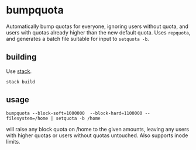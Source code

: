 # bumpquota
Automatically bump quotas for everyone, ignoring users without quota, and users with quotas already higher than the new default quota. Uses `repquota`, and generates a batch file suitable for input to `setquota -b`.

## building
Use [stack](https://github.com/commercialhaskell/stack).

    stack build

## usage

    bumpquota --block-soft=1000000  --block-hard=1100000 --filesystem=/home | setquota -b /home

will raise any block quota on /home to the given amounts, leaving any users with higher quotas or users without quotas untouched. Also supports inode limits.